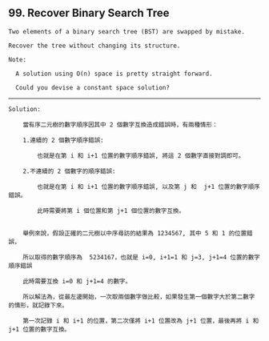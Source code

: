 ## 99\. Recover Binary Search Tree
    
    Two elements of a binary search tree (BST) are swapped by mistake.
    
    Recover the tree without changing its structure.
    
    Note:
    
      A solution using O(n) space is pretty straight forward. 
    
      Could you devise a constant space solution?

--------------------------------------------------------------------------------

    Solution:
    
        當有序二元樹的數字順序因其中 2 個數字互換造成錯誤時，有兩種情形：
        
        1.連續的 2 個數字順序錯誤:
            
            也就是在第 i 和 i+1 位置的數字順序錯誤, 將這 2 個數字直接對調即可。
          
        2.不連續的 2 個數字的順序錯誤:
        
            也就是在第 i 和 i+1 位置的數字順序錯誤, 以及第 j 和  j+1 位置的數字順序錯誤。
            
            此時需要將第 i 個位置和第 j+1 個位置的數字互換。
            
            
        舉例來說，假設正確的二元樹以中序尋訪的結果為 1234567, 其中 5 和 1 的位置錯誤，
        
        所以取得的數字順序為  5234167，也就是 i=0, i+1=1 和 j=3, j+1=4 位置的數字順序錯誤
        
        此時需要互換 i=0 和 j+1=4 的數字。
        
        所以解法為，從最左邊開始，一次取兩個數字做比較，如果發生第一個數字大於第二數字的情形，就記錄下來。
        
        第一次記錄 i 和 i+1 的位置，第二次僅將 i+1 位置改為 j+1 位置，最後再將 i 和 j+1 位置的數字互換。

